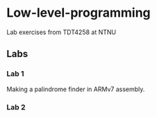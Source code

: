 # Low-level-programming
Lab exercises from TDT4258 at NTNU


## Labs

### Lab 1
Making a palindrome finder in ARMv7 assembly. 


### Lab 2
